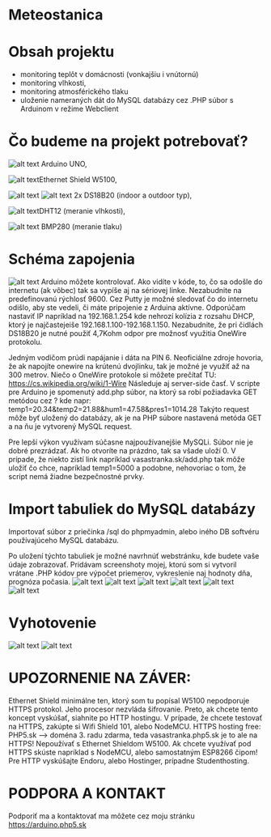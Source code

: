 # Meteostanica
# Obsah projektu
* monitoring teplôt v domácnosti (vonkajšiu i vnútornú)
* monitoring vlhkosti, 
* monitoring atmosférického tlaku
* uloženie nameraných dát do MySQL databázy cez .PHP súbor s Arduinom v režime Webclient
# Čo budeme na projekt potrebovať?
![alt text](https://upload.wikimedia.org/wikipedia/commons/thumb/3/38/Arduino_Uno_-_R3.jpg/300px-Arduino_Uno_-_R3.jpg) Arduino UNO, 

![alt text](http://i.ebayimg.com/images/g/jWAAAOSwo0JWKdaF/s-l300.jpg)Ethernet Shield W5100, 

![alt text](https://images-na.ssl-images-amazon.com/images/I/31anMgqT9BL._SY300_.jpg)  ![alt text](https://images-na.ssl-images-amazon.com/images/I/41PtGDgGbzL._SY300_.jpg) 2x DS18B20 (indoor a outdoor typ), 

![alt text](https://d198pdkcx2sur5.cloudfront.net/31/ac/imageA2231ac334783c8c7bada706a42b8fc3586dfd322.jpg)DHT12 (meranie vlhkosti), 

![alt text](http://i.ebayimg.com/images/g/rR8AAOSwu1VW4CQC/s-l300.jpg) BMP280 (meranie tlaku)
# Schéma zapojenia
![alt text](https://i.nahraj.to/f/1JUd.JPG)
Arduino môžete kontrolovať. Ako vidíte v kóde, to, čo sa odošle do internetu (ak vôbec) tak sa vypíše aj na sériovej linke. Nezabudnite na predefinovanú rýchlosť 9600. Cez Putty je možné sledovať čo do internetu odišlo, aby ste vedeli, či máte pripojenie z Arduina aktívne. Odporúčam nastaviť IP napríklad na 192.168.1.254 kde nehrozí kolízia z rozsahu DHCP, ktorý je najčastejeiše 192.168.1.100-192.168.1.150. Nezabudnite, že pri čidlách DS18B20 je nutné použiť 4,7Kohm odpor pre možnosť využitia OneWire protokolu. 

Jedným vodičom prúdi napájanie i dáta na PIN 6. Neoficiálne zdroje hovoria, že ak napojíte onewire na krútenú dvojlinku, tak je možné je využiť až na 300 metrov. Niečo o OneWire protokole si môžete prečítať TU: https://cs.wikipedia.org/wiki/1-Wire
Následuje aj server-side časť. V scripte pre Arduino je spomenutý add.php súbor, na ktorý sa robí požiadavka GET metódou cez ? kde napr: temp1=20.34&temp2=21.88&hum1=47.58&pres1=1014.28 Takýto request môže byť uložený do databázy, ak je na PHP súbore nastavená metóda GET a na ňu je vytvorený MySQL request. 

Pre lepší výkon využívam súčasne najpoužívanejšie MySQLi. Súbor nie je dobré prezrádzať. Ak ho otvoríte na prázdno, tak sa všade uloží 0. V prípade, že niekto zistí link napríklad vasastranka.sk/add.php tak môže uložiť čo chce, napríklad temp1=5000 a podobne, nehovoriac o tom, že script nemá žiadne bezpečnostné prvky.

# Import tabuliek do MySQL databázy
Importovať súbor z priečinka /sql do phpmyadmin, alebo iného DB softvéru používajúceho MySQL databázu.

Po uložení týchto tabuliek je možné navrhnúť webstránku, kde budete vaše údaje zobrazovať. Pridávam screenshoty mojej, ktorú som si vytvoril vrátane .PHP kódov pre výpočet priemerov, vykreslenie naj hodnoty dňa, prognóza počasia.
![alt text](https://i.nahraj.to/f/1JUl.JPG)
![alt text](https://i.nahraj.to/f/1JUk.JPG)
![alt text](https://i.nahraj.to/f/1JUj.JPG)
![alt text](https://i.nahraj.to/f/1JUi.JPG)
![alt text](https://i.nahraj.to/f/1JUh.JPG)
![alt text](https://i.nahraj.to/f/1JUg.JPG)
# Vyhotovenie
![alt text](https://i.nahraj.to/f/1JUe.jpg)
![alt text](https://i.nahraj.to/f/1JUf.jpg)
# UPOZORNENIE NA ZÁVER: 
Ethernet Shield minimálne ten, ktorý som tu popísal W5100 nepodporuje HTTPS protokol. Jeho procesor nezvláda šifrovanie. Preto, ak chcete tento koncept vyskúšať, siahnite po HTTP hostingu. V prípade, že chcete testovať na HTTPS, zakúpte si Wifi Shield 101, alebo NodeMCU. 
HTTPS hosting free: PHP5.sk --> doména 3. radu zdarma, teda vasastranka.php5.sk je to ale na HTTPS! Nepoužívať s Ethernet Shieldom W5100. Ak chcete využívať pod HTTPS skúste napríklad s NodeMCU, alebo samostatným ESP8266 čipom!
Pre HTTP vyskúšajte Endoru, alebo Hostinger, prípadne Studenthosting.
# PODPORA A KONTAKT
Podporiť ma a kontaktovať ma môžete cez moju stránku https://arduino.php5.sk
